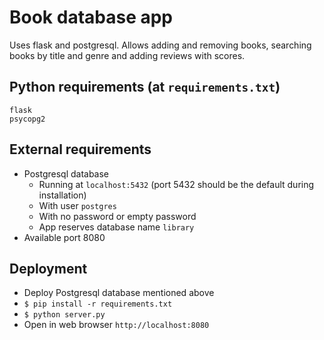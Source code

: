 # Book database app

Uses flask and postgresql.
Allows adding and removing books, searching books by title and genre and adding reviews with scores.

## Python requirements (at `requirements.txt`)

```
flask
psycopg2
```

## External requirements

- Postgresql database
  - Running at `localhost:5432` (port 5432 should be the default during installation)
  - With user `postgres`
  - With no password or empty password
  - App reserves database name `library`
- Available port 8080

## Deployment

- Deploy Postgresql database mentioned above
- `$ pip install -r requirements.txt`
- `$ python server.py`
- Open in web browser `http://localhost:8080`


